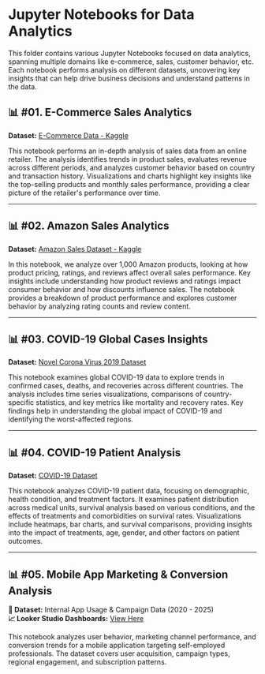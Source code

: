 # Jupyter Notebooks for Data Analytics

This folder contains various Jupyter Notebooks focused on data analytics, spanning multiple domains like e-commerce, sales, customer behavior, etc. Each notebook performs analysis on different datasets, uncovering key insights that can help drive business decisions and understand patterns in the data.

## 📊 #01. E-Commerce Sales Analytics
**Dataset:** [E-Commerce Data - Kaggle](https://www.kaggle.com/datasets/carrie1/ecommerce-data/data)

This notebook performs an in-depth analysis of sales data from an online retailer. The analysis identifies trends in product sales, evaluates revenue across different periods, and analyzes customer behavior based on country and transaction history. Visualizations and charts highlight key insights like the top-selling products and monthly sales performance, providing a clear picture of the retailer's performance over time.

---

## 📊 #02. Amazon Sales Analytics
**Dataset:** [Amazon Sales Dataset - Kaggle](https://www.kaggle.com/datasets/karkavelrajaj/amazon-sales-dataset)

In this notebook, we analyze over 1,000 Amazon products, looking at how product pricing, ratings, and reviews affect overall sales performance. Key insights include understanding how product reviews and ratings impact consumer behavior and how discounts influence sales. The notebook provides a breakdown of product performance and explores customer behavior by analyzing rating counts and review content.

---

## 📊 #03. COVID-19 Global Cases Insights
**Dataset:** [Novel Corona Virus 2019 Dataset](https://www.kaggle.com/datasets/sudalairajkumar/novel-corona-virus-2019-dataset/data)

This notebook examines global COVID-19 data to explore trends in confirmed cases, deaths, and recoveries across different countries. The analysis includes time series visualizations, comparisons of country-specific statistics, and key metrics like mortality and recovery rates. Key findings help in understanding the global impact of COVID-19 and identifying the worst-affected regions.

---

## 📊 #04. COVID-19 Patient Analysis
**Dataset:** [COVID-19 Dataset](https://www.kaggle.com/datasets/meirnizri/covid19-dataset/data)

This notebook analyzes COVID-19 patient data, focusing on demographic, health condition, and treatment factors. It examines patient distribution across medical units, survival analysis based on various conditions, and the effects of treatments and comorbidities on survival rates. Visualizations include heatmaps, bar charts, and survival comparisons, providing insights into the impact of treatments, age, gender, and other factors on patient outcomes.

---

## 📊  #05. Mobile App Marketing & Conversion Analysis

**🔗 Dataset:** Internal App Usage & Campaign Data (2020 - 2025)  
**📈 Looker Studio Dashboards:** [View Here](https://lookerstudio.google.com/reporting/8959b791-5c18-4a12-8986-2f58b882b980)  

This notebook analyzes user behavior, marketing channel performance, and conversion trends for a mobile application targeting self-employed professionals. The dataset covers user acquisition, campaign types, regional engagement, and subscription patterns.
